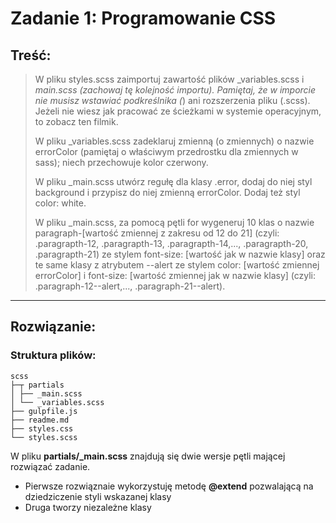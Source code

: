 # Zadanie 1: Programowanie CSS

## Treść:
>W pliku styles.scss zaimportuj zawartość plików _variables.scss i _main.scss (zachowaj tę kolejność importu). Pamiętaj, że w imporcie nie musisz wstawiać podkreślnika (_) ani rozszerzenia pliku (.scss). Jeżeli nie wiesz jak pracować ze ścieżkami w systemie operacyjnym, to zobacz ten filmik.
>
>W pliku _variables.scss zadeklaruj zmienną (o zmiennych) o nazwie errorColor (pamiętaj o właściwym przedrostku dla zmiennych w sass); niech przechowuje kolor czerwony.
>
>W pliku _main.scss utwórz regułę dla klasy .error, dodaj do niej styl background i przypisz do niej zmienną errorColor. Dodaj też styl color: white.
>
>W pliku _main.scss, za pomocą pętli for wygeneruj 10 klas o nazwie paragraph-[wartość zmiennej z zakresu od 12 do 21] (czyli: .paragrapth-12, .paragrapth-13, .paragrapth-14,..., .paragrapth-20, .paragrapth-21) ze stylem font-size: [wartość jak w nazwie klasy] oraz te same klasy z atrybutem --alert ze stylem color: [wartość zmiennej errorColor] i font-size: [wartość zmiennej jak w nazwie klasy] (czyli: .paragraph-12--alert,..., .paragraph-21--alert).

---

## Rozwiązanie:

### Struktura plików:

```
scss
├─┬ partials
│ ├── _main.scss
│ └── _variables.scss
├── gulpfile.js
├── readme.md
├── styles.css
└── styles.scss
```

W pliku **partials/_main.scss** znajdują się dwie wersje pętli mającej rozwiązać zadanie.

* Pierwsze rozwiąznaie wykorzystuję metodę **@extend** pozwalającą na dziedziczenie styli wskazanej klasy
* Druga tworzy niezależne klasy
 